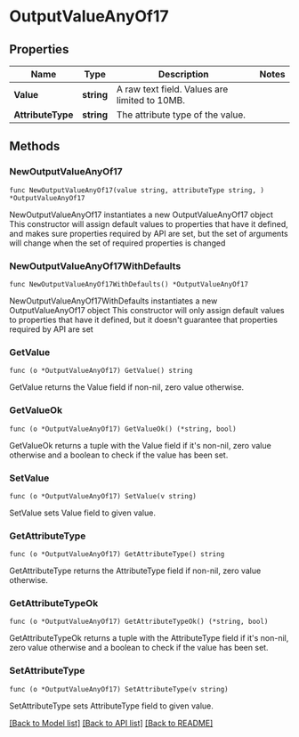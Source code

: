 # OutputValueAnyOf17

## Properties

Name | Type | Description | Notes
------------ | ------------- | ------------- | -------------
**Value** | **string** | A raw text field. Values are limited to 10MB. | 
**AttributeType** | **string** | The attribute type of the value. | 

## Methods

### NewOutputValueAnyOf17

`func NewOutputValueAnyOf17(value string, attributeType string, ) *OutputValueAnyOf17`

NewOutputValueAnyOf17 instantiates a new OutputValueAnyOf17 object
This constructor will assign default values to properties that have it defined,
and makes sure properties required by API are set, but the set of arguments
will change when the set of required properties is changed

### NewOutputValueAnyOf17WithDefaults

`func NewOutputValueAnyOf17WithDefaults() *OutputValueAnyOf17`

NewOutputValueAnyOf17WithDefaults instantiates a new OutputValueAnyOf17 object
This constructor will only assign default values to properties that have it defined,
but it doesn't guarantee that properties required by API are set

### GetValue

`func (o *OutputValueAnyOf17) GetValue() string`

GetValue returns the Value field if non-nil, zero value otherwise.

### GetValueOk

`func (o *OutputValueAnyOf17) GetValueOk() (*string, bool)`

GetValueOk returns a tuple with the Value field if it's non-nil, zero value otherwise
and a boolean to check if the value has been set.

### SetValue

`func (o *OutputValueAnyOf17) SetValue(v string)`

SetValue sets Value field to given value.


### GetAttributeType

`func (o *OutputValueAnyOf17) GetAttributeType() string`

GetAttributeType returns the AttributeType field if non-nil, zero value otherwise.

### GetAttributeTypeOk

`func (o *OutputValueAnyOf17) GetAttributeTypeOk() (*string, bool)`

GetAttributeTypeOk returns a tuple with the AttributeType field if it's non-nil, zero value otherwise
and a boolean to check if the value has been set.

### SetAttributeType

`func (o *OutputValueAnyOf17) SetAttributeType(v string)`

SetAttributeType sets AttributeType field to given value.



[[Back to Model list]](../README.md#documentation-for-models) [[Back to API list]](../README.md#documentation-for-api-endpoints) [[Back to README]](../README.md)


